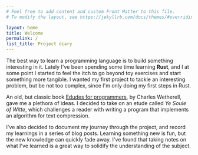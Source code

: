```yaml
---
# Feel free to add content and custom Front Matter to this file.
# To modify the layout, see https://jekyllrb.com/docs/themes/#overriding-theme-defaults

layout: home
title: Welcome 
permalink: /    
list_title: Project diary
---
```


The best way to learn a programming language is to build something interesting in it. Lately I've been spending some time learning **Rust**, and I at some point I started to feel the itch to go beyond toy exercises and start something more tangible. I wanted my first project to tackle an interesting problem, but be not too complex, since I'm only doing my first steps in Rust. 

An old, but classic book [Edudes for programmers][etudes], by Charles Wetherell, gave me a plethora of ideas. I decided to take on an etude called *Ye Soule of Witte*, which challenges a reader with writing a program that implements an algorithm for text compression. 

I've also decided to document my journey through the project, and record my learnings in a series of blog posts. Learning something new is fun, but the new knowledge can quickly fade away. I've found that taking notes on what I've learned is a great way to solidify the understanding of the subject. 


[etudes]: https://www.goodreads.com/book/show/3924336-etudes-for-programmers

